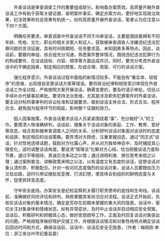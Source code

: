 　　外查谈话是审查调查工作的重要组成部分，影响着办案质效。高质量开展外查谈话工作有助于获取关键证据、查明案件事实、确定办案方向，更好地实现政治效果、纪法效果和社会效果有机统一。如何高质量开展外查谈话，笔者认为应注意以下四个方面。

　　明确任务要求。审查调查中外查谈话不同于内审谈话，主要是围绕着拥有不同年龄、性格、文化、职业的相关涉案人和证人，获取被审查调查人涉嫌违纪违法犯罪问题的言词证据，具有时间周期短、任务要求高、未知因素多等特点。因此，谈话前，要跟内审组、综合组充分沟通，熟悉案件整体情况，围绕违纪违法犯罪行为的构成要件，在谈话目标、内容、顺序等方面达成共识。同时，要充分考虑外查谈话中的不确定因素，制定相应的预案，形成合理、周密、可行的谈话方案。

　　强化程序意识。外查谈话过程中面临的新情况较多，不能抱有“重实体、轻程序”的思维，出现擅自变更谈话方案等错误。要将政治纪律和规矩意识体现在外查谈话工作全过程，严格按照方案开展谈话，确需变更的，要及时请示审批，切忌以手续补办代替事前审批。要坚持法治思维，尤其是涉及职务犯罪案件的外查谈话，要主动对标刑事审判的诉讼标准和证据要求，做到谈话主体合法、形式合法、程序合法，避免因为程序环节的瑕疵，影响整个证据的效力。

　　因人因事施策。外查谈话要求谈话人员紧紧围绕着“事”，充分做好“人”的工作。要摸清人物准确研判，谈话前，搜集关于谈话对象的家庭、工作、教育、爱好等信息，结合其和被审查调查人之间的关系，分析研判谈话对象面对谈话时的态度和说辞，制定相应的谈话策略。要弄清对方顾虑，注重掌握动态，通过“同志式”谈话，针对性地选择话题，鼓励对方吐露心声，并从对方肢体神态中，及时捕捉其心理变化，适时调整谈话角度。要说清“情理法”化解对方心结，恰当把握谈话力度和节奏，通过平等相待、真诚交流来动之以情；通过讲明利害、换位思考来晓之以理；通过案例普法、讲解政策来明之以法，以有温度又有态度的谈话，促使谈话对象认清形势、积极配合。针对一些对抗态度强烈的谈话对象，谈话人员要既给压力又给出路，适时引用证据批驳歪理、打消幻想，使其体会到组织的鲜明态度与关怀，促使其转变态度。

　　守牢安全底线。办案安全是纪检监察机关履行职责使命的底线和生命线。谈话前，准确做好风险评估和研判，熟练掌握突发状况应对流程。谈话正式开始前，先核实谈话对象的基本情况，确定是否存在前期未掌握的重大风险隐患。谈话中，密切关注对象身体和情绪状态，如有异常症状，及时中止谈话并启动相应安全预案。谈话后，积极研判和把握其心态，做好思想疏导工作，正面及时回复谈话对象提出的问题。严格按程序做好陪护交接工作，并根据谈话情况和对象性格特点确定谈话后回访时间和方式，确保谈话前、谈话中、谈话后安全无隐患。（作者：梅晓刚 单位：浙江省台州市纪委监委）